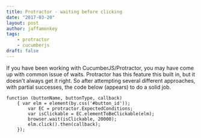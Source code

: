 ```yaml
---
title: Protractor - waiting before clicking
date: "2017-03-20"
layout: post
author: jaffamonkey
tags:
    - protractor
    - cucumberjs
draft: false
---
```


If you have been working with CucumberJS/Protractor, you may have come up with common issue of waits. Protractor has this feature this built in, but it doesn't always get it right. So after attempting several different approaches, with partial successes, the code below (appears) to do a solid job.

```this.Given(/^I click the (.*) (button|filter|radio|tab|checkbox|link|icon|record|person|asset|accordion)$/, 
function (buttonName, buttonType, callback)
    { var elm = element(by.css('#button_id'));
        var EC = protractor.ExpectedConditions;
        var isClickable = EC.elementToBeClickable(elm);
        browser.wait(isClickable, 20000);
        elm.click().then(callback);
    });
```